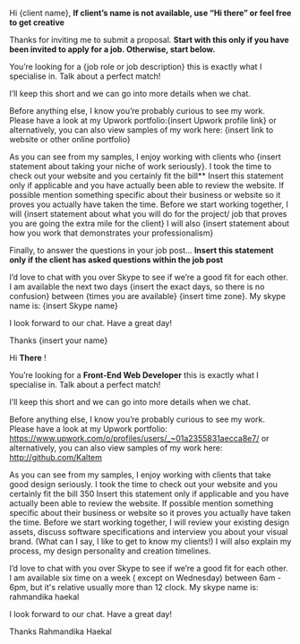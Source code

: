 Hi {client name}, **If client’s name is not available, use “Hi there” or feel free to get creative**

Thanks for inviting me to submit a proposal. **Start with this only if you have been invited to apply for a job. Otherwise, start below.**

You’re looking for a {job role or job description} this is exactly what I specialise in. Talk about a perfect match!

I’ll keep this short and we can go into more details when we chat. 

Before anything else, I know you’re probably curious to see my work. Please have a look at my Upwork portfolio:{insert Upwork profile link} or alternatively, you can also view samples of my work here: {insert link to website or other online portfolio}

As you can see from my samples, I enjoy working with clients who {insert statement about taking your niche of work seriously}. I took the time to check out your website and you certainly fit the bill** Insert this statement only if applicable and you have actually been able to review the website. If possible mention something specific about their business or website so it proves you actually have taken the time. Before we start working together, I will {insert statement about what you will do for the project/ job that proves you are going the extra mile for the client} I will also {insert statement about how you work that demonstrates your professionalism}

Finally, to answer the questions in your job post… **Insert this statement only if the client has asked questions within the job post**

I’d love to chat with you over Skype to see if we’re a good fit for each other. I am available the next two days {insert the exact days, so there is no confusion} between {times you are available} {insert time zone}. My skype name is: {insert Skype name}

I look forward to our chat. Have a great day!

Thanks
{insert your name}


Hi **There** !

You’re looking for a **Front-End Web Developer** this is exactly what I specialise in. Talk about a perfect match!

I’ll keep this short and we can go into more details when we chat.

Before anything else, I know you’re probably curious to see my work. Please have a look at my Upwork portfolio: https://www.upwork.com/o/profiles/users/_~01a2355831aecca8e7/ or alternatively, you can also view samples of my work here: http://github.com/Kaltem

As you can see from my samples, I enjoy working with clients that take good design seriously. I took the time to check out your website and you certainly fit the bill 350 Insert this statement only if applicable and you have actually been able to review the website. If possible mention something specific about their business or website so it proves you actually have taken the time. Before we start working together, I will review your existing design assets, discuss software specifications and interview you about your visual brand. (What can I say, I like to get to know my clients!) I will also explain my process, my design personality and creation timelines.

I’d love to chat with you over Skype to see if we’re a good fit for each other. I am available six time on a week ( except on Wednesday) between 6am - 6pm, but it's relative usually more than 12 clock.  My skype name is: rahmandika haekal

I look forward to our chat. Have a great day!

Thanks 
Rahmandika Haekal
